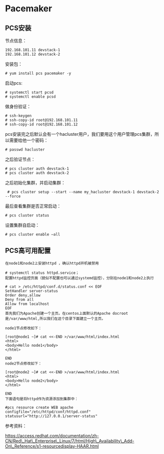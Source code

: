 # Pacemaker

## PCS安装

节点信息：

```
192.168.101.11 devstack-1 
192.168.101.12 devstack-2
```

安装包：

```
# yum install pcs pacemaker -y
```

启动pcs:

```
# systemctl start pcsd
# systemctl enable pcsd
```

做身份验证：

```
# ssh-keygen
# ssh-copy-id root@192.168.101.11
# ssh-copy-id root@192.168.101.12
```

pcs安装完之后默认会有一个hacluster用户，我们要用这个用户管理pcs集群，所以需要给他一个密码：

```
# passwd hacluster
```

之后验证节点：

```
# pcs cluster auth devstack-1
# pcs cluster auth devstack-2
```

之后初始化集群，并启动集群：

```
 # pcs cluster setup --start --name my_hacluster devstack-1 devstack-2 --force
```

最后查看集群是否正常启动：

```
# pcs cluster status
```

设置集群自启动：

```
# pcs cluster enable –all
```

## PCS高可用配置

```
在node1和node2上安装httpd ，确认httpd开机被禁用

# systemctl status httpd.service；
配置httpd监控页面（貌似不配置也可以通过systemd监控），分别在node1和node2上执行

# cat > /etc/httpd/conf.d/status.conf << EOF
SetHandler server-status
Order deny,allow
Deny from all
Allow from localhost
EOF
首先我们为Apache创建一个主页。在centos上面默认的Apache docroot是/var/www/html,所以我们在这个目录下面建立一个主页。

node1节点修改如下：

[root@node1 ~]# cat <<-END >/var/www/html/index.html
<html>
<body>Hello node1</body>
</html>

END
node2节点修改如下：

[root@node2 ~]# cat <<-END >/var/www/html/index.html
<html>
<body>Hello node2</body>
</html>

END
下面语句是将httpd作为资源添加到集群中：

#pcs resource create WEB apache configfile="/etc/httpd/conf/httpd.conf" statusurl="http://127.0.0.1/server-status"
```



参考资料：

https://access.redhat.com/documentation/zh-CN/Red\_Hat\_Enterprise\_Linux/7/html/High\_Availability\_Add-On\_Reference/s1-resourcedisplay-HAAR.html

